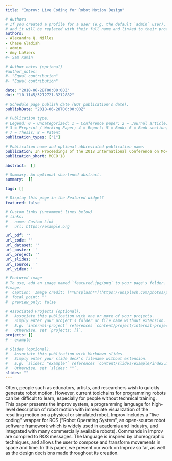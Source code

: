 ```yaml
---
title: "Improv: Live Coding for Robot Motion Design"

# Authors
# If you created a profile for a user (e.g. the default `admin` user), write the username (folder name) here 
# and it will be replaced with their full name and linked to their profile.
authors:
- Alexandra Q. Nilles
- Chase Gladish
- admin
- Amy LaViers
#- Sam Kamin

# Author notes (optional)
#author_notes:
#- "Equal contribution"
#- "Equal contribution"

date: "2018-06-28T00:00:00Z"
doi: "10.1145/3212721.3212882"

# Schedule page publish date (NOT publication's date).
publishDate: "2018-06-28T00:00:00Z"

# Publication type.
# Legend: 0 = Uncategorized; 1 = Conference paper; 2 = Journal article;
# 3 = Preprint / Working Paper; 4 = Report; 5 = Book; 6 = Book section;
# 7 = Thesis; 8 = Patent
publication_types: ["1"]

# Publication name and optional abbreviated publication name.
publication: In Proceedings of the 2018 International Conference on Movement and Computing
publication_short: MOCO'18

abstract:  []

# Summary. An optional shortened abstract.
summary:  []

tags: []

# Display this page in the Featured widget?
featured: false

# Custom links (uncomment lines below)
# links:
# - name: Custom Link
#   url: https://example.org

url_pdf: ''
url_code: ''
url_dataset: ''
url_poster: ''
url_project: ''
url_slides: ''
url_source: ''
url_video: ''

# Featured image
# To use, add an image named `featured.jpg/png` to your page's folder. 
#image:
#  caption: 'Image credit: [**Unsplash**](https://unsplash.com/photos/pLCdAaMFLTE)'
#  focal_point: ""
#  preview_only: false

# Associated Projects (optional).
#   Associate this publication with one or more of your projects.
#   Simply enter your project's folder or file name without extension.
#   E.g. `internal-project` references `content/project/internal-project/index.md`.
#   Otherwise, set `projects: []`.
projects: []
# - example

# Slides (optional).
#   Associate this publication with Markdown slides.
#   Simply enter your slide deck's filename without extension.
#   E.g. `slides: "example"` references `content/slides/example/index.md`.
#   Otherwise, set `slides: ""`.
slides: ""
---
```


Often, people such as educators, artists, and researchers wish to quickly
generate robot motion. However, current toolchains for programming robots can
be difficult to learn, especially for people without technical training. This
paper presents the Improv system, a programming language for high-level
description of robot motion with immediate visualization of the resulting
motion on a physical or simulated robot. Improv includes a "live coding"
wrapper for ROS ("Robot Operating System", an open-source robot software
framework which is widely used in academia and industry, and integrated with
many commercially available robots). Commands in Improv are compiled to ROS
messages. The language is inspired by choreographic techniques, and allows the
user to compose and transform movements in space and time. In this paper, we
present our work on Improv so far, as well as the design decisions made
throughout its creation.
